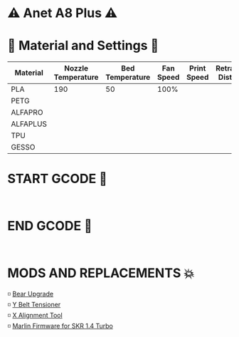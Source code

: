 # ⚠️ Anet A8 Plus ⚠️

# 🔨 Material and Settings 🔧
Material | Nozzle Temperature | Bed Temperature | Fan Speed | Print Speed | Retraction Distance | Retraction Speed | Note And Problems
------------ | ------------- | ------------- | ------------- | ------------- | ------------- | ------------- | -------------
PLA | 190 | 50 | 100% |  |  |  | 
PETG |  |  |  |  |  |  | 
ALFAPRO |  |  |  |  |  |  |
ALFAPLUS |  |  |  |  |  |  |
TPU |  |  |  |  |  |  |
GESSO |  |  |  |  |  |  |


# START GCODE 🏁
```
  
 ```
# END GCODE 🏁
```
  
  ```
  
# MODS AND REPLACEMENTS 💥
<p> 
  ◽ <a href ="https://www.thingiverse.com/thing:4082454">Bear Upgrade </a> <br>
  ◽ <a href ="https://www.thingiverse.com/thing:3926685">Y Belt Tensioner </a> <br>
  ◽ <a href ="https://www.thingiverse.com/thing:4116321">X Alignment Tool </a> <br>
  ◽ <a href="https://github.com/federico-zen/Anet-A8-Plus-SKR-1.4-TURBO"> Marlin Firmware for SKR 1.4 Turbo </a> <br>
</p>

